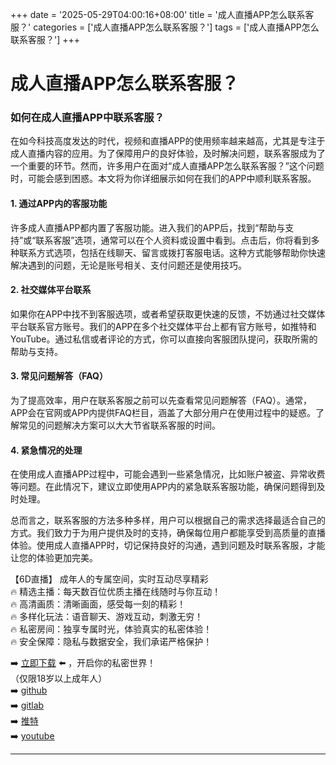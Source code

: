 +++
date = '2025-05-29T04:00:16+08:00'
title = '成人直播APP怎么联系客服？'
categories = ['成人直播APP怎么联系客服？']
tags = ['成人直播APP怎么联系客服？']
+++

# 成人直播APP怎么联系客服？

### 如何在成人直播APP中联系客服？

在如今科技高度发达的时代，视频和直播APP的使用频率越来越高，尤其是专注于成人直播内容的应用。为了保障用户的良好体验，及时解决问题，联系客服成为了一个重要的环节。然而，许多用户在面对“成人直播APP怎么联系客服？”这个问题时，可能会感到困惑。本文将为你详细展示如何在我们的APP中顺利联系客服。

#### 1. 通过APP内的客服功能

许多成人直播APP都内置了客服功能。进入我们的APP后，找到“帮助与支持”或“联系客服”选项，通常可以在个人资料或设置中看到。点击后，你将看到多种联系方式选项，包括在线聊天、留言或拨打客服电话。这种方式能够帮助你快速解决遇到的问题，无论是账号相关、支付问题还是使用技巧。

#### 2. 社交媒体平台联系

如果你在APP中找不到客服选项，或者希望获取更快速的反馈，不妨通过社交媒体平台联系官方账号。我们的APP在多个社交媒体平台上都有官方账号，如推特和YouTube。通过私信或者评论的方式，你可以直接向客服团队提问，获取所需的帮助与支持。

#### 3. 常见问题解答（FAQ）

为了提高效率，用户在联系客服之前可以先查看常见问题解答（FAQ）。通常，APP会在官网或APP内提供FAQ栏目，涵盖了大部分用户在使用过程中的疑惑。了解常见的问题解决方案可以大大节省联系客服的时间。

#### 4. 紧急情况的处理

在使用成人直播APP过程中，可能会遇到一些紧急情况，比如账户被盗、异常收费等问题。在此情况下，建议立即使用APP内的紧急联系客服功能，确保问题得到及时处理。

总而言之，联系客服的方法多种多样，用户可以根据自己的需求选择最适合自己的方式。我们致力于为用户提供及时的支持，确保每位用户都能享受到高质量的直播体验。使用成人直播APP时，切记保持良好的沟通，遇到问题及时联系客服，才能让您的体验更加完美。

【6D直播】
成年人的专属空间，实时互动尽享精彩  
🔥 精选主播：每天数百位优质主播在线随时与你互动！  
🔥 高清画质：清晰画面，感受每一刻的精彩！  
🔥 多样化玩法：语音聊天、游戏互动，刺激无穷！  
🔥 私密房间：独享专属时光，体验真实的私密体验！  
🔥 安全保障：隐私与数据安全，我们承诺严格保护！  

➡️ [立即下载](https://down123.s3.ap-east-1.amazonaws.com/down/down.html?channelCode=blog) ⬅️ ，开启你的私密世界！  
（仅限18岁以上成年人）  
➡️ [github](https://aldult-live.github.io/)  
➡️ [gitlab](https://seo-09598d.gitlab.io/)  
➡️ [推特](https://x.com/wegame33)  
➡️ [youtube](https://www.youtube.com/@6Dlive)  

---
